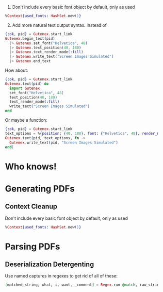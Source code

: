 1. Don't include every basic font object by default, only as used 
```elixir
%Context{used_fonts: HashSet.new()}
```
2. Add more natural text output syntax. Instead of
```elixir
{:ok, pid} = Gutenex.start_link
Gutenex.begin_text(pid)
  |> Gutenex.set_font("Helvetica", 48)
  |> Gutenex.text_position(40, 180)
  |> Gutenex.text_render_mode(:fill)
  |> Gutenex.write_text("Screen Images Simulated")
  |> Gutenex.end_text
```
How about:
```elixir
{:ok, pid} = Gutenex.start_link
Gutenex.text(pid) do
  import Gutenex
  set_font("Helvetica", 48)
  text_position(40, 180)
  text_render_mode(:fill)
  write_text("Screen Images Simulated")
end
```
Or maybe a function:
```elixir
{:ok, pid} = Gutenex.start_link
text_options = %{position: {40, 180}, font: {"Helvetica", 48}, render_mode: :fill}
Gutenex.text(pid, text_options, fn ->
  Gutenex.write_text(pid, "Screen Images Simulated")
end)
```
Who knows!
=======
# Generating PDFs

## Context Cleanup
Don't include every basic font object by default, only as used
```elixir
%Context{used_fonts: HashSet.new()}
```

# Parsing PDFs

## Deserialization Detergenting

Use named captures in regexes to get rid of all of these:
```elixir
[matched_string, what, i, want, _comment] = Regex.run @match, raw_string
```
